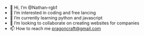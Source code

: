- 👋 Hi, I’m @Nathan-rgb1
- 👀 I’m interested in coding and free lancing
- 🌱 I’m currently learning python and javascript
- 💞️ I’m looking to collaborate on creating websites for companies
- 📫 How to reach me pragoncraft@gmail.com

<!---
Nathan-rgb1/Nathan-rgb1 is a ✨ special ✨ repository because its `README.md` (this file) appears on your GitHub profile.
You can click the Preview link to take a look at your changes.
--->
